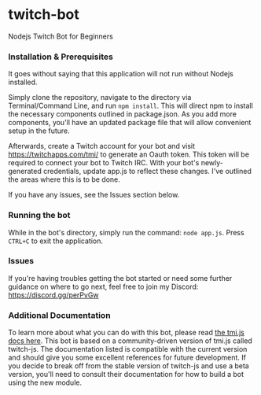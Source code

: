 # twitch-bot
Nodejs Twitch Bot for Beginners

### Installation & Prerequisites
It goes without saying that this application will not run without Nodejs installed.

Simply clone the repository, navigate to the directory via Terminal/Command Line, and run `npm install`. This will direct npm to install the necessary components outlined in package.json. As you add more components, you'll have an updated package file that will allow convenient setup in the future.

Afterwards, create a Twitch account for your bot and visit https://twitchapps.com/tmi/ to generate an Oauth token. This token will be required to connect your bot to Twitch IRC. With your bot's newly-generated credentials, update app.js to reflect these changes. I've outlined the areas where this is to be done. 

If you have any issues, see the Issues section below.

### Running the bot
While in the bot's directory, simply run the command: `node app.js`. Press `CTRL+C` to exit the application.

### Issues
If you're having troubles getting the bot started or need some further guidance on where to go next, feel free to join my Discord: https://discord.gg/perPvGw

### Additional Documentation
To learn more about what you can do with this bot, please read [the tmi.js docs here](https://docs.tmijs.org/v1.3.0/index.html). This bot is based on a community-driven version of tmi.js called twitch-js. The documentation listed is compatible with the current version and should give you some excellent references for future development. If you decide to break off from the stable version of twitch-js and use a beta version, you'll need to consult their documentation for how to build a bot using the new module.
